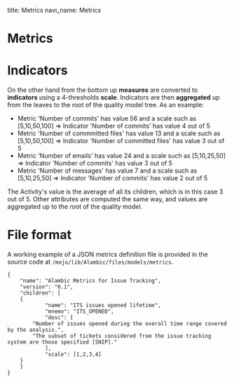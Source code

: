 title: Metrics
navi_name: Metrics

# Metrics

# Indicators

On the other hand from the bottom up **measures** are converted to **indicators** using a 4-thresholds **scale**. Indicators are then **aggregated** up from the leaves to the root of the quality model tree. As an example:

* Metric 'Number of commits' has value 56 and a scale such as [5,10,50,100] => Indicator 'Number of commits' has value 4 out of 5
* Metric 'Number of commmitted files' has value 13 and a scale such as [5,10,50,100] => Indicator 'Number of committed files' has value 3 out of 5
* Metric 'Number of emails' has value 24 and a scale such as [5,10,25,50] => Indicator 'Number of commits' has value 3 out of 5
* Metric 'Number of messages' has value 7 and a scale such as [5,10,25,50] => Indicator 'Number of commits' has value 2 out of 5

The Activity's value is the average of all its children, which is in this case 3 out of 5. Other attributes are computed the same way, and values are aggregated up to the root of the quality model.

# File format

A working example of a JSON metrics definition file is provided in the source code at `/mojo/lib/Alambic/files/models/metrics`.

    {
        "name": "Alambic Metrics for Issue Tracking",
        "version": "0.1",
        "children": [
    	{
                "name": "ITS issues opened lifetime",
                "mnemo": "ITS_OPENED",
                "desc": [
    		"Number of issues opened during the overall time range covered by the analysis.",
    		"The subset of tickets considered from the issue tracking system are those specified [SNIP]."
                ],
                "scale": [1,2,3,4]
    	}
        ]
    }
